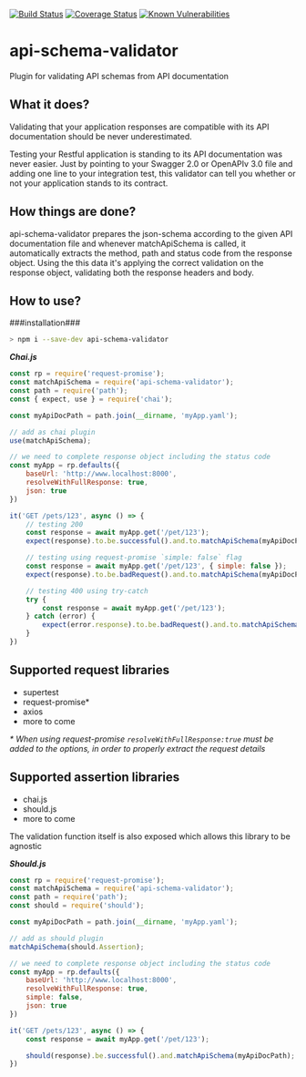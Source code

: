 [![Build Status](https://travis-ci.org/Zooz/api-schema-validator.svg?branch=master)](https://travis-ci.org/Zooz/api-schema-validator)
[![Coverage Status](https://coveralls.io/repos/github/Zooz/api-schema-validator/badge.svg?branch=master)](https://coveralls.io/github/Zooz/api-schema-validator?branch=master)
[![Known Vulnerabilities](https://snyk.io/test/github/Zooz/api-schema-validator/badge.svg?targetFile=package.json)](https://snyk.io/test/github/Zooz/api-schema-validator?targetFile=package.json)

# api-schema-validator
Plugin for validating API schemas from API documentation

## What it does?
Validating that your application responses are compatible with its 
API documentation should be never underestimated.

Testing your Restful application is standing to its API documentation was never easier. 
Just by pointing to your Swagger 2.0 or OpenAPIv 3.0 file and adding one line to your integration test,
 this validator can tell you whether or not your application stands to its contract.

## How things are done?
api-schema-validator prepares the json-schema according to the given API documentation file 
and whenever matchApiSchema is called, it automatically extracts the method, path and status code 
from the response object. Using the this data it's applying the correct validation on the 
response object, validating both the response headers and body.

## How to use?
###installation###
```bash
> npm i --save-dev api-schema-validator
```

***Chai.js***
```js
const rp = require('request-promise');
const matchApiSchema = require('api-schema-validator');
const path = require('path');
const { expect, use } = require('chai');

const myApiDocPath = path.join(__dirname, 'myApp.yaml');

// add as chai plugin
use(matchApiSchema);

// we need to complete response object including the status code
const myApp = rp.defaults({
    baseUrl: 'http://www.localhost:8000',
    resolveWithFullResponse: true,
    json: true
})

it('GET /pets/123', async () => {
    // testing 200
    const response = await myApp.get('/pet/123');
    expect(response).to.be.successful().and.to.matchApiSchema(myApiDocPath);

    // testing using request-promise `simple: false` flag
    const response = await myApp.get('/pet/123', { simple: false });
    expect(response).to.be.badRequest().and.to.matchApiSchema(myApiDocPath);

    // testing 400 using try-catch
    try {
        const response = await myApp.get('/pet/123');
    } catch (error) {
        expect(error.response).to.be.badRequest().and.to.matchApiSchema(myApiDocPath);
    }
})
```

## Supported request libraries
- supertest
- request-promise*
- axios
- more to come

*\* When using request-promise `resolveWithFullResponse:true` must be added to the options, in order to properly extract the request details*

## Supported assertion libraries
- chai.js
- should.js
- more to come

The validation function itself is also exposed which allows this library to be agnostic


***Should.js***
```js
const rp = require('request-promise');
const matchApiSchema = require('api-schema-validator');
const path = require('path');
const should = require('should');

const myApiDocPath = path.join(__dirname, 'myApp.yaml');

// add as should plugin
matchApiSchema(should.Assertion);

// we need to complete response object including the status code
const myApp = rp.defaults({
    baseUrl: 'http://www.localhost:8000',
    resolveWithFullResponse: true,
    simple: false,
    json: true
})

it('GET /pets/123', async () => {
    const response = await myApp.get('/pet/123');

    should(response).be.successful().and.matchApiSchema(myApiDocPath);
})
```